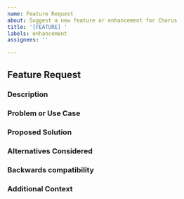 ```yaml
---
name: Feature Request
about: Suggest a new feature or enhancement for Chorus
title: '[FEATURE] '
labels: enhancement
assignees: ''

---
```


## Feature Request

### Description
<!--
A clear and concise description of the proposed feature.
-->

### Problem or Use Case
<!--
What problem does this feature solve, or how does it enhance Chorus (e.g., S3 compatibility, performance, usability)?
-->

### Proposed Solution
<!--
Describe the feature or enhancement in detail. Include:
- How it should work.
- Any specific requirements (e.g., support for a new S3 provider, configuration options).
-->

### Alternatives Considered
<!--
Any alternative approaches or solutions you’ve considered.
-->

### Backwards compatibility
<!--
Mention how this feature may affect backwards-compatibility with current chorus version:
- API changes
- Redis metadata
-->

### Additional Context
<!--
Any other relevant information (e.g., examples from other tools, diagrams, or references).

**Note**: By submitting this issue, you agree to follow our [Code of Conduct](CODE_OF_CONDUCT.md) and license contributions under the [Apache 2.0 License](LICENSE).
-->

